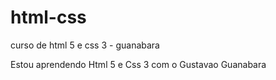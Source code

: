 # html-css
 curso de html 5 e css 3 - guanabara

Estou aprendendo Html 5 e Css 3 com o Gustavao Guanabara